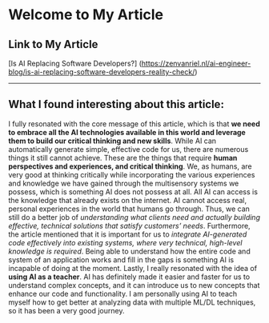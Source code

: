 # Welcome to My Article

## Link to My Article 
[Is AI Replacing Software Developers?] (https://zenvanriel.nl/ai-engineer-blog/is-ai-replacing-software-developers-reality-check/)

---


## What I found interesting about this article: 
I fully resonated with the core message of this article, which is that **we need to embrace all the AI technologies available in this world and leverage them to build our critical thinking and new skills**. While AI can automatically generate simple, effective code for us, there are numerous things it still cannot achieve. These are the things that require **human perspectives and experiences, and critical thinking**. We, as humans, are very good at thinking critically while incorporating the various experiences and knowledge we have gained through the multisensory systems we possess, which is something AI does not possess at all. All AI can access is the knowledge that already exists on the internet. AI cannot access real, personal experiences in the world that humans go through. Thus, we can still do a better job of *understanding what clients need and actually building effective, technical solutions that satisfy customers’ needs*. Furthermore, the article mentioned that it is important for us to *integrate AI-generated code effectively into existing systems, where very technical, high-level knowledge is required*. Being able to understand how the entire code and system of an application works and fill in the gaps is something AI is incapable of doing at the moment. Lastly, I really resonated with the idea of **using AI as a teacher**. AI has definitely made it easier and faster for us to understand complex concepts, and it can introduce us to new concepts that enhance our code and functionality. I am personally using AI to teach myself how to get better at analyzing data with multiple ML/DL techniques, so it has been a very good journey.
